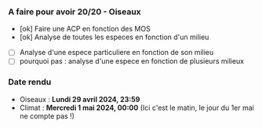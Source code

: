 ### A faire pour avoir 20/20 - Oiseaux

- [ok] Faire une ACP en fonction des MOS
- [ok] Analyse de toutes les especes en fonction d'un milieu
- [ ] Analyse d'une espece particuliere en fonction de son milieu
- [ ] pourquoi pas : analyse d'une espece en fonction de plusieurs milieux

### Date rendu

- Oiseaux : **Lundi 29 avril 2024, 23:59**
- Climat : **Mercredi 1 mai 2024, 00:00** (Ici c'est le matin, le jour du 1er mai ne compte pas !)